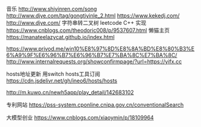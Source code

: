 音乐
http://www.shiyinren.com/song
http://www.djye.com/tag/gongtiyinle_2.html
https://www.kekedj.com/
http://www.djye.com/
字符串转二叉树 leetcode C++ 实现
https://www.cnblogs.com/theodoric008/p/9537607.html
懒猫主页
https://manateelazycat.github.io/index.html

https://www.privod.me/win10%E8%97%8D%E8%8A%BD%E8%80%B3%E6%A9%9F%E6%96%B7%E6%96%B7%E7%BA%8C%E7%BA%8C/
http://www.internalrequests.org/showconfirmpage/?url=https://yifx.cc


hosts地址更新 用switch hosts工具订阅
https://cdn.jsdelivr.net/gh/ineo6/hosts/hosts

http://m.kuwo.cn/newh5app/play_detail/142683102

专利网站
https://pss-system.cponline.cnipa.gov.cn/conventionalSearch

大模型创业
https://www.cnblogs.com/xiaoymin/p/18109964
